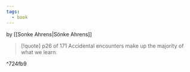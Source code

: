 ```yaml
---
tags:
  - book
---
```

by [[Sonke Ahrens|Sönke Ahrens]]

> [!quote] p26 of 171
> Accidental encounters make up the majority of what we learn.

^724fb9

 